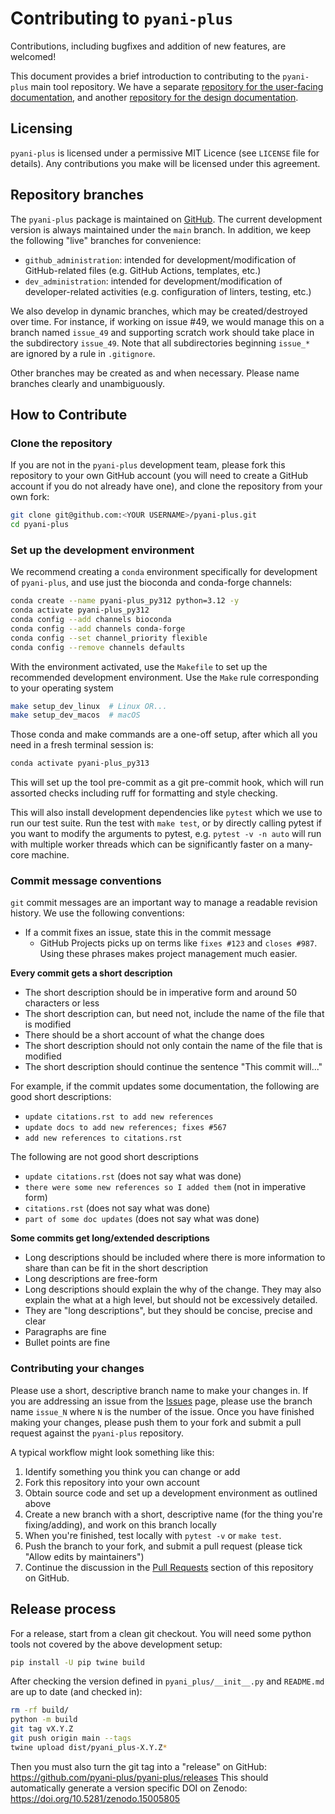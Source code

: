 # Contributing to `pyani-plus`

Contributions, including bugfixes and addition of new features, are welcomed!

This document provides a brief introduction to contributing to the `pyani-plus`
main tool repository. We have a separate [repository for the user-facing
documentation](https://github.com/pyani-plus/pyani-plus-docs), and another
[repository for the design
documentation](https://github.com/pyani-plus/design-documentation).

## Licensing

`pyani-plus` is licensed under a permissive MIT Licence (see `LICENSE` file for details). Any contributions you make will be licensed under this agreement.

## Repository branches

The `pyani-plus` package is maintained on [GitHub](https://github.com/pyani-plus/pyani-plus). The current development version is always maintained under the `main` branch. In addition, we keep the following "live" branches for convenience:

- `github_administration`: intended for development/modification of GitHub-related files (e.g. GitHub Actions, templates, etc.)
- `dev_administration`: intended for development/modification of developer-related activities (e.g. configuration of linters, testing, etc.)

We also develop in dynamic branches, which may be created/destroyed over time. For instance, if working on issue #49, we would manage this on a branch named `issue_49` and supporting scratch work should take place in the subdirectory `issue_49`. Note that all subdirectories beginning `issue_*` are ignored by a rule in `.gitignore`.

Other branches may be created as and when necessary. Please name branches clearly and unambiguously.

## How to Contribute

### Clone the repository

If you are not in the `pyani-plus` development team, please fork this repository to your own GitHub account (you will need to create a GitHub account if you do not already have one), and clone the repository from your own fork:

```bash
git clone git@github.com:<YOUR USERNAME>/pyani-plus.git
cd pyani-plus
```

### Set up the development environment

We recommend creating a `conda` environment specifically for development of `pyani-plus`, and use just the bioconda and conda-forge channels:

```bash
conda create --name pyani-plus_py312 python=3.12 -y
conda activate pyani-plus_py312
conda config --add channels bioconda
conda config --add channels conda-forge
conda config --set channel_priority flexible
conda config --remove channels defaults
```

With the environment activated, use the `Makefile` to set up the recommended development environment. Use the `Make` rule corresponding to your operating system

```bash
make setup_dev_linux  # Linux OR...
make setup_dev_macos  # macOS
```

Those conda and make commands are a one-off setup, after which all you need in a fresh terminal session is:

```bash
conda activate pyani-plus_py313
```

This will set up the tool pre-commit as a git pre-commit hook, which will run
assorted checks including ruff for formatting and style checking.

This will also install development dependencies like ``pytest`` which we use to run
our test suite. Run the test with ``make test``, or by directly calling pytest if
you want to modify the arguments to pytest, e.g. ``pytest -v -n auto`` will run with
multiple worker threads which can be significantly faster on a many-core machine.

### Commit message conventions

`git` commit messages are an important way to manage a readable revision history. We use the following conventions:

- If a commit fixes an issue, state this in the commit message
  - GitHub Projects picks up on terms like `fixes #123` and `closes #987`. Using these phrases makes project management much easier.

**Every commit gets a short description**

- The short description should be in imperative form and around 50 characters or less
- The short description can, but need not, include the name of the file that is modified
- There should be a short account of what the change does
- The short description should not only contain the name of the file that is modified
- The short description should continue the sentence "This commit will..."

For example, if the commit updates some documentation, the following are good short descriptions:

- `update citations.rst to add new references`
- `update docs to add new references; fixes #567`
- `add new references to citations.rst`

The following are not good short descriptions

- `update citations.rst` (does not say what was done)
- `there were some new references so I added them` (not in imperative form)
- `citations.rst` (does not say what was done)
- `part of some doc updates` (does not say what was done)

**Some commits get long/extended descriptions**

- Long descriptions should be included where there is more information to share than can be fit in the short description
- Long descriptions are free-form
- Long descriptions should explain the why of the change. They may also explain the what at a high level, but should not be excessively detailed.
- They are "long descriptions", but they should be concise, precise and clear
- Paragraphs are fine
- Bullet points are fine

### Contributing your changes

Please use a short, descriptive branch name to make your changes in. If you are addressing an issue from the [Issues](https://github.com/pyani-plus/pyani-plus/issues) page, please use the branch name `issue_N` where `N` is the number of the issue. Once you have finished making your changes, please push them to your fork and submit a pull request against the `pyani-plus` repository.

A typical workflow might look something like this:

1. Identify something you think you can change or add
2. Fork this repository into your own account
3. Obtain source code and set up a development environment as outlined above
4. Create a new branch with a short, descriptive name (for the thing you're fixing/adding), and work on this branch locally
5. When you're finished, test locally with `pytest -v` or `make test`.
6. Push the branch to your fork, and submit a pull request (please tick "Allow edits by maintainers")
7. Continue the discussion in the [Pull Requests](https://github.com/pyani-plus/pyani-plus/pulls) section of this repository on GitHub.

Release process
---------------

For a release, start from a clean git checkout. You will need some python tools not covered by the above development setup:

```bash
pip install -U pip twine build
```

After checking the version defined in `pyani_plus/__init__.py` and `README.md` are up to date (and checked in):

```bash
rm -rf build/
python -m build
git tag vX.Y.Z
git push origin main --tags
twine upload dist/pyani_plus-X.Y.Z*
```

Then you must also turn the git tag into a "release" on GitHub: https://github.com/pyani-plus/pyani-plus/releases
This should automatically generate a version specific DOI on Zenodo: https://doi.org/10.5281/zenodo.15005805
